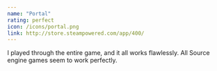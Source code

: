 ```yaml
---
name: "Portal"
rating: perfect
icon: /icons/portal.png
link: http://store.steampowered.com/app/400/
---
```

I played through the entire game, and it all works flawlessly. All Source engine games seem to work perfectly.
